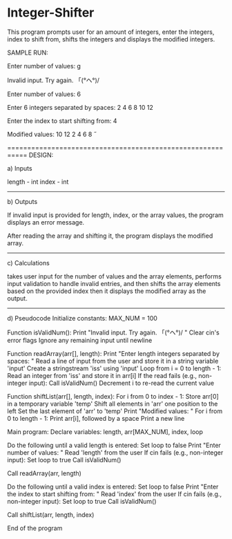 # Integer-Shifter

This program prompts user for an amount of integers, enter the integers, index to shift from, shifts the integers and displays the modified integers.

SAMPLE RUN:

Enter number of values: g

Invalid input. Try again. 「(°ヘ°)/ 

Enter number of values: 6 

Enter 6 integers separated by spaces: 2 4 6 8 10 12

Enter the index to start shifting from: 4

Modified values: 10 12 2 4 6 8 

===========================================================
DESIGN:

a) Inputs

length - int
index - int

-----------------------------------------------------------
b) Outputs

If invalid input is provided for length, index, or the array values, the program displays an error message.

After reading the array and shifting it, the program displays the modified array.

-----------------------------------------------------------
c) Calculations

takes user input for the number of values and the array elements, performs input validation to handle invalid entries, and then shifts the array elements based on the provided index then it displays the modified array as the output.

-----------------------------------------------------------
d) Pseudocode
Initialize constants:
  MAX_NUM = 100

Function isValidNum():
  Print "Invalid input. Try again. 「(°ヘ°)/ "
  Clear cin's error flags
  Ignore any remaining input until newline

Function readArray(arr[], length):
  Print "Enter length integers separated by spaces: "
  Read a line of input from the user and store it in a string variable 'input'
  Create a stringstream 'iss' using 'input'
  Loop from i = 0 to length - 1:
    Read an integer from 'iss' and store it in arr[i]
    If the read fails (e.g., non-integer input):
      Call isValidNum()
      Decrement i to re-read the current value

Function shiftList(arr[], length, index):
  For i from 0 to index - 1:
    Store arr[0] in a temporary variable 'temp'
    Shift all elements in 'arr' one position to the left
    Set the last element of 'arr' to 'temp'
  Print "Modified values: "
  For i from 0 to length - 1:
    Print arr[i], followed by a space
  Print a new line

Main program:
  Declare variables:
    length, arr[MAX_NUM], index, loop

  Do the following until a valid length is entered:
    Set loop to false
    Print "Enter number of values: "
    Read 'length' from the user
    If cin fails (e.g., non-integer input):
      Set loop to true
      Call isValidNum()

  Call readArray(arr, length)

  Do the following until a valid index is entered:
    Set loop to false
    Print "Enter the index to start shifting from: "
    Read 'index' from the user
    If cin fails (e.g., non-integer input):
      Set loop to true
      Call isValidNum()

  Call shiftList(arr, length, index)

  End of the program

